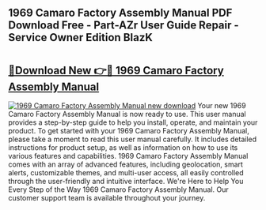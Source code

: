 ## 1969 Camaro Factory Assembly Manual PDF Download Free - Part-AZr User Guide Repair - Service Owner Edition BIazK

# <h2><a href="http://bc15734.oget.top/?id=1969+Camaro+Factory+Assembly+Manual">🔗Download New 👉🔴 1969 Camaro Factory Assembly Manual</a></h2>

[![1969 Camaro Factory Assembly Manual new download](https://i.imgur.com/5g1atiW.png)](http://bc15734.oget.top/?id=1969+Camaro+Factory+Assembly+Manual)
Your new 1969 Camaro Factory Assembly Manual is now ready to use. This user manual provides a step-by-step guide to help you install, operate, and maintain your product. To get started with your 1969 Camaro Factory Assembly Manual, please take a moment to read this user manual carefully. It includes detailed instructions for product setup, as well as information on how to use its various features and capabilities. 1969 Camaro Factory Assembly Manual comes with an array of advanced features, including geolocation, smart alerts, customizable themes, and multi-user access, all easily controlled through the user-friendly and intuitive interface. We're Here to Help You Every Step of the Way 1969 Camaro Factory Assembly Manual. Our customer support team is available throughout your journey.
